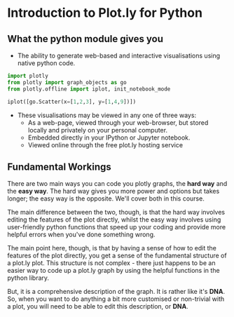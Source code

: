 # Introduction to Plot.ly for Python

## What the python module gives you
* The ability to generate web-based and interactive visualisations using native python code.

```python
import plotly
from plotly import graph_objects as go
from plotly.offline import iplot, init_notebook_mode

iplot([go.Scatter(x=[1,2,3], y=[1,4,9])])
```

* These visualisations may be viewed in any one of three ways:
  * As a web-page, viewed through your web-browser, but stored locally and privately on your personal computer.
  * Embedded directly in your IPython or Jupyter notebook.
  * Viewed online through the free plot.ly hosting service

## Fundamental Workings
There are two main ways you can code you plotly graphs, the **hard way** and the **easy way**.  The hard way gives you more power and options but takes longer;  the easy way is the opposite.  We'll cover both in this course.

The main difference between the two, though, is that the hard way involves editing the features of the plot directly, whilst the easy way involves using user-friendly python functions that speed up your coding and provide more helpful errors when you've done something wrong.

The main point here, though, is that by having a sense of how to edit the features of the plot directly, you get a sense of the fundamental structure of a plot.ly plot.  This structure is not complex - there just happens to be an easier way to code up a plot.ly graph by using the helpful functions in the python library.  

But, it is a comprehensive description of the graph.  It is rather like it's **DNA**.  So, when you want to do anything a bit more customised or non-trivial with a plot, you will need to be able to edit this description, or **DNA**. 



